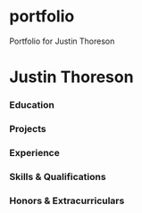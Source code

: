 # portfolio
Portfolio for Justin Thoreson

# Justin Thoreson

### Education

### Projects

### Experience

### Skills & Qualifications

### Honors & Extracurriculars
